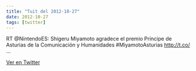 ```yaml
---
title: "Tuit del 2012-10-27"
date: 2012-10-27
tags: [twitter]
---
```


RT @NintendoES: Shigeru Miyamoto agradece el premio Príncipe de Asturias de la Comunicación y Humanidades #MiyamotoAsturias http://t.co/ ...



[Ver en Twitter](https://twitter.com/i/web/status/262135986723622913)
